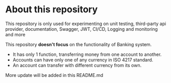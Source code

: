 # About this repository
This repository is only used for experimenting on unit testing, third-party api provider, documentation, Swagger, JWT, CI/CD, Logging and monitoring and more

This repository **doesn't focus** on the functionality of Banking system. 
- It has only 1 function, transferring money from one account to another.
- Accounts can have only one of any currency in ISO 4217 standard. 
- An account can transfer with different currency from its own.

More update will be added in this README.md